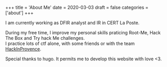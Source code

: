 +++
title = 'About Me'
date = 2020-03-03
draft = false
categories = ['about']
+++

I am currently working as DFIR analyst and IR in CERT La Poste.

During my free time, I improve my personal skills praticing Root-Me, Hack The Box and Try hack Me challenges.  
I practice lots of ctf alone, with some friends or with the team [HackInProvence](https://www.hackinprovence.fr/).

Special thanks to hugo. It permits me to develop this website with love <3.
